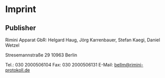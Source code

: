 ---
---
# Imprint
## Publisher
Rimini Apparat GbR:
Helgard Haug, Jörg Karrenbauer, Stefan Kaegi, Daniel Wetzel

Stresemannstraße 29
10963 Berlin

Tel.: 030 2000506104
Fax: 030 2000506131
E-Mail: bellm@rimini-protokoll.de
